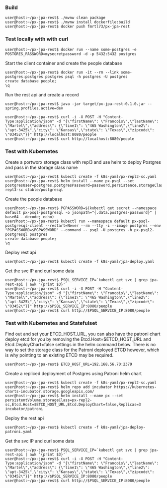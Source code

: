 ### Build
```console
user@host:~/px-jpa-rest$ ./mvnw clean package
user@host:~/px-jpa-rest$ ./mvnw install dockerfile:build
user@host:~/px-jpa-rest$ docker push fmrtl73/px-jpa-rest
```

### Test locally with with curl

```console
user@host:~/px-jpa-rest$ docker run --name some-postgres -e POSTGRES_PASSWORD=mysecretpassword -d -p 5432:5432 postgres
```

Start the client container and create the people database
```console
user@host:~/px-jpa-rest$ docker run -it --rm --link some-postgres:postgres postgres psql -h postgres -U postgres
create database people;
\q
```

Run the rest api and create a record

```console
user@host:~/px-jpa-rest$ java -jar target/px-jpa-rest-0.1.0.jar --spring.profiles.active=dev
```

```console
user@host:~/px-jpa-rest$ curl -i -X POST -H "Content-Type:application/json" -d "{\"firstName\": \"Francois\",\"lastName\": \"Martel\",\"address\": {\"line1\": \"465 Washington\",\"line2\": \"apt-3425\",\"city\": \"Kansas\",\"state\": \"Texas\",\"zipcode\": \"03452\"}}" http://localhost:8080/people
user@host:~/px-jpa-rest$ curl http://localhost:8080/people
```

### Test with Kubernetes

Create a portworx storage class with repl3 and use helm to deploy Postgres and pass in the storage class name

```console
user@host:~/px-jpa-rest$ kubectl create -f k8s-yaml/px-repl3-sc.yaml
user@host:~/px-jpa-rest$ helm install --name px-psql --set postgresUser=postgres,postgresPassword=password,persistence.storageClass=px-repl3-sc stable/postgresql
```

Create the people database
```console
user@host:~/px-jpa-rest$ PGPASSWORD=$(kubectl get secret --namespace default px-psql-postgresql -o jsonpath="{.data.postgres-password}" | base64 --decode; echo)
user@host:~/px-jpa-rest$ kubectl run --namespace default px-psql-postgresql-client --restart=Never --rm --tty -i --image postgres --env "PGPASSWORD=$PGPASSWORD" --command -- psql -U postgres -h px-psql2-postgresql postgres
create database people;
\q
```
Deploy rest api

```console
user@host:~/px-jpa-rest$ kubectl create -f k8s-yaml/jpa-deploy.yaml
```

Get the svc IP and curl some data

```console
user@host:~/px-jpa-rest$ PSQL_SERVICE_IP=`kubectl get svc | grep jpa-rest-api | awk '{print $3}'`
user@host:~/px-jpa-rest$ curl -i -X POST -H "Content-Type:application/json" -d "{\"firstName\": \"Francois\",\"lastName\": \"Martel\",\"address\": {\"line1\": \"465 Washington\",\"line2\": \"apt-3425\",\"city\": \"Kansas\",\"state\": \"Texas\",\"zipcode\": \"03452\"}}" http://$PSQL_SERVICE_IP:8080/people
user@host:~/px-jpa-rest$ curl http://$PSQL_SERVICE_IP:8080/people
```

### Test with Kubernetes and Statefulset

Find out and set your ETCD_HOST_URL, you can also have the patroni chart deploy etcd for you by removing the Etcd.Host=$ETCD_HOST_URL and Etcd.DeployChart=false settings in the helm command below. There is no way to set the storage class for the Patroni deployed ETCD however, which is why pointing to an existing ETCD may be required.

```console
user@host:~/px-jpa-rest$ ETCD_HOST_URL=192.168.56.70:2379
```
Create a repliced deployment of Postgres using Patroni helm chart
```console
user@host:~/px-jpa-rest$ kubectl create -f k8s-yaml/px-repl2-sc.yaml
user@host:~/px-jpa-rest$ helm repo add incubator https://kubernetes-charts-incubator.storage.googleapis.com/
user@host:~/px-jpa-rest$ helm install --name px --set persistentVolume.storageClass=px-repl2-sc,Etcd.Host=$ETCD_HOST_URL,Etcd.DeployChart=false,Replicas=3 incubator/patroni
```
Deploy the rest api
```console
user@host:~/px-jpa-rest$ kubectl create -f k8s-yaml/jpa-deploy-patroni.yaml
```

Get the svc IP and curl some data

```console
user@host:~/px-jpa-rest$ PSQL_SERVICE_IP=`kubectl get svc | grep jpa-rest-api | awk '{print $3}'`
user@host:~/px-jpa-rest$ curl -i -X POST -H "Content-Type:application/json" -d "{\"firstName\": \"Francois\",\"lastName\": \"Martel\",\"address\": {\"line1\": \"465 Washington\",\"line2\": \"apt-3425\",\"city\": \"Kansas\",\"state\": \"Texas\",\"zipcode\": \"03452\"}}" http://$PSQL_SERVICE_IP:8080/people
user@host:~/px-jpa-rest$ curl http://$PSQL_SERVICE_IP:8080/people
```
